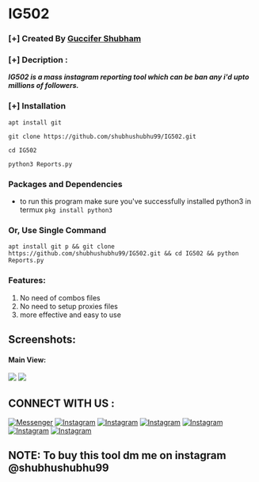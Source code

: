 
# IG502

### [+] Created By <a href="https://instagram.com/shubhushubhu99">Guccifer Shubham</a>

### [+] Decription :
***IG502 is a mass instagram reporting tool which can be ban any i'd upto millions of followers.***

### [+] Installation

```apt install git ```

```git clone https://github.com/shubhushubhu99/IG502.git```

```cd IG502```

```python3 Reports.py```

### Packages and Dependencies

* to run this program make sure you've successfully installed python3 in termux 
```pkg install python3 ```

### Or, Use Single Command
```
apt install git p && git clone https://github.com/shubhushubhu99/IG502.git && cd IG502 && python Reports.py 
```

### Features:
1. No need of combos files
2. No need to setup proxies files
3. more effective and easy to use

## Screenshots:

#### Main View:

<img src="IG502">
<img src="IG502.1">

 

## CONNECT WITH US :

[![Messenger](https://img.shields.io/badge/Chat-Messenger-blue?style=for-the-badge&logo=messenger)](https://www.messenger.com/t/100029217502143)
[![Instagram](https://img.shields.io/badge/INSTAGRAM-FOLLOW-red?style=for-the-badge&logo=instagram)](https://www.instagram.com/shubhushubhu99/)
[![Instagram](https://img.shields.io/badge/WEBSITE-VISIT-yellow?style=for-the-badge&logo=blogger)](www.darksquad.online)
[![Instagram](https://img.shields.io/badge/LINKEDIN-CONNECT-red?style=for-the-badge&logo=linkedin)](https://www.linkedin.com/in/shubhushubhu99/)
[![Instagram](https://img.shields.io/badge/FACEBOOK-LIKE-red?style=for-the-badge&logo=facebook)](https://www.facebook.com/darksquads)
[![Instagram](https://img.shields.io/badge/TELEGRAM-CHANNEL-red?style=for-the-badge&logo=telegram)](https://t.me/instareport2)
[![Instagram](https://img.shields.io/badge/WHATSAPP-JOINGROUP-red?style=for-the-badge&logo=whatsapp)](https://chat.whatsapp.com/Lg4LzNPVDms4jiygADSLbZ)

## NOTE: To buy this tool dm me on instagram @shubhushubhu99
